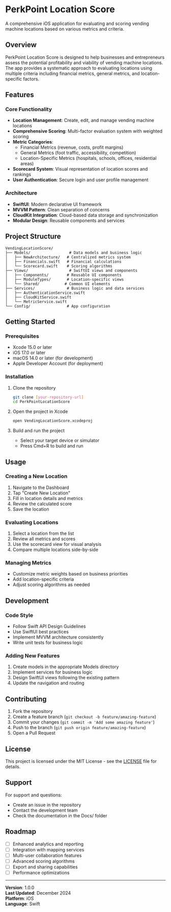 # PerkPoint Location Score

A comprehensive iOS application for evaluating and scoring vending machine locations based on various metrics and criteria.

## Overview

PerkPoint Location Score is designed to help businesses and entrepreneurs assess the potential profitability and viability of vending machine locations. The app provides a systematic approach to evaluating locations using multiple criteria including financial metrics, general metrics, and location-specific factors.

## Features

### Core Functionality
- **Location Management**: Create, edit, and manage vending machine locations
- **Comprehensive Scoring**: Multi-factor evaluation system with weighted scoring
- **Metric Categories**:
  - Financial Metrics (revenue, costs, profit margins)
  - General Metrics (foot traffic, accessibility, competition)
  - Location-Specific Metrics (hospitals, schools, offices, residential areas)
- **Scorecard System**: Visual representation of location scores and rankings
- **User Authentication**: Secure login and user profile management

### Architecture
- **SwiftUI**: Modern declarative UI framework
- **MVVM Pattern**: Clean separation of concerns
- **CloudKit Integration**: Cloud-based data storage and synchronization
- **Modular Design**: Reusable components and services

## Project Structure

```
VendingLocationScore/
├── Models/                 # Data models and business logic
│   ├── NewArchitecture/   # Centralized metrics system
│   ├── Financials.swift   # Financial calculations
│   └── Scorecard.swift    # Scoring algorithms
├── Views/                  # SwiftUI views and components
│   ├── Components/        # Reusable UI components
│   ├── ModuleTypes/       # Location-specific views
│   └── Shared/           # Common UI elements
├── Services/              # Business logic and data services
│   ├── AuthenticationService.swift
│   ├── CloudKitService.swift
│   └── MetricService.swift
└── Config/                # App configuration
```

## Getting Started

### Prerequisites
- Xcode 15.0 or later
- iOS 17.0 or later
- macOS 14.0 or later (for development)
- Apple Developer Account (for deployment)

### Installation
1. Clone the repository
   ```bash
   git clone [your-repository-url]
   cd PerkPointLocationScore
   ```

2. Open the project in Xcode
   ```bash
   open VendingLocationScore.xcodeproj
   ```

3. Build and run the project
   - Select your target device or simulator
   - Press Cmd+R to build and run

## Usage

### Creating a New Location
1. Navigate to the Dashboard
2. Tap "Create New Location"
3. Fill in location details and metrics
4. Review the calculated score
5. Save the location

### Evaluating Locations
1. Select a location from the list
2. Review all metrics and scores
3. Use the scorecard view for visual analysis
4. Compare multiple locations side-by-side

### Managing Metrics
- Customize metric weights based on business priorities
- Add location-specific criteria
- Adjust scoring algorithms as needed

## Development

### Code Style
- Follow Swift API Design Guidelines
- Use SwiftUI best practices
- Implement MVVM architecture consistently
- Write unit tests for business logic

### Adding New Features
1. Create models in the appropriate Models directory
2. Implement services for business logic
3. Design SwiftUI views following the existing pattern
4. Update the navigation and routing

## Contributing

1. Fork the repository
2. Create a feature branch (`git checkout -b feature/amazing-feature`)
3. Commit your changes (`git commit -m 'Add some amazing feature'`)
4. Push to the branch (`git push origin feature/amazing-feature`)
5. Open a Pull Request

## License

This project is licensed under the MIT License - see the [LICENSE](LICENSE) file for details.

## Support

For support and questions:
- Create an issue in the repository
- Contact the development team
- Check the documentation in the Docs/ folder

## Roadmap

- [ ] Enhanced analytics and reporting
- [ ] Integration with mapping services
- [ ] Multi-user collaboration features
- [ ] Advanced scoring algorithms
- [ ] Export and sharing capabilities
- [ ] Performance optimizations

---

**Version**: 1.0.0  
**Last Updated**: December 2024  
**Platform**: iOS  
**Language**: Swift
